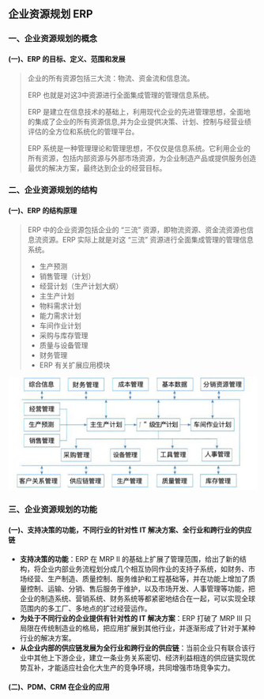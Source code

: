 ## 企业资源规划 ERP

### 一、企业资源规划的概念

#### (一)、ERP 的目标、定义、范围和发展

> 企业的所有资源包括三大流：物流、资金流和信息流。
>
> ERP 也就是对这3中资源进行全面集成管理的管理信息系统。
>
> ERP 是建立在信息技术的基础上，利用现代企业的先进管理思想，全面地的集成了企业的所有资源信息,并为企业提供决策、计划、控制与经营业绩评估的全方位和系统化的管理平台。
>
> ERP 系统是一种管理理论和管理思想，不仅仅是信息系统。它利用企业的所有资源，包括内部资源与外部市场资源，为企业制造产品或提供服务创造最优的解决方案，最终达到企业的经营目标。



### 二、企业资源规划的结构

#### (一)、ERP 的结构原理

> ERP 中的企业资源包括企业的 “三流” 资源，即物流资源、资金流资源也信息流资源。ERP 实际上就是对这 “三流” 资源进行全面集成管理的管理信息系统。
>
> - 生产预测
> - 销售管理（计划）
> - 经营计划（生产计划大纲）
> - 主生产计划
> - 物料需求计划
> - 能力需求计划
> - 车间作业计划
> - 采购与库存管理
> - 质量与设备管理
> - 财务管理
> - ERP 有关扩展应用模块

![](../../.images/202501/131002.png)



### 三、企业资源规划的功能

#### (一)、支持决策的功能，不同行业的针对性 IT 解决方案、全行业和跨行业的供应链

- **支持决策的功能**：ERP 在 MRP II 的基础上扩展了管理范围，给出了新的结构，将企业内部业务流程划分成几个相互协同作业的支持子系统，如财务、市场经营、生产制造、质量控制、服务维护和工程基础等，并在功能上增加了质量控制、运输、分销、售后服务于维护，以及市场开发、人事管理等功能，把企业的制造系统、营销系统、财务系统等都紧密地结合在一起，可以实现全球范围内的多工厂、多地点的扩过经营运作。
- **为处于不同行业的企业提供有针对性的 IT 解决方案**：ERP 打破了 MRP III 只局限在传统制造业的格局，把应用扩展到其他行业，并逐渐形成了针对于某种行业的解决方案。
- **从企业内部的供应链发展为全行业和跨行业的供应链**：当前企业只有联合该行业中其他上下游企业，建立一条业务关系密切、经济利益相连的供应链实现优势互补，才能适应社会化大生产的竞争环境，共同增强市场竞争实力。

#### (二)、PDM、CRM 在企业的应用

